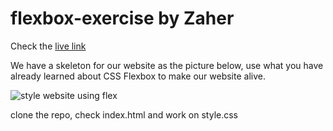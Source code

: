 # flexbox-exercise by Zaher
Check the [live link](https://gsg-g11.github.io/flexbox-exercise-zaher/)

We have a skeleton for our website as the picture below, use what you have already learned about CSS Flexbox to make our website alive.

<img src="flexbox_exercise.png" alt="style website using flex">

clone the repo, check index.html and work on style.css

